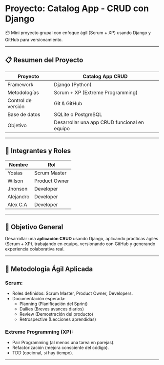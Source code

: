 # Proyecto: Catalog App - CRUD con Django

📦 Mini proyecto grupal con enfoque ágil (Scrum + XP) usando Django y GitHub para versionamiento.

---

## 📋 Resumen del Proyecto

| Proyecto        | Catalog App CRUD                         |
|-----------------|-------------------------------------------|
| Framework       | Django (Python)                           |
| Metodologías    | Scrum + XP (Extreme Programming)          |
| Control de versión | Git & GitHub                         |
| Base de datos   | SQLite o PostgreSQL                      |
| Objetivo        | Desarrollar una app CRUD funcional en equipo |

---

## 👥 Integrantes y Roles

| Nombre      | Rol              |
|-------------|------------------|
| Yosias      | Scrum Master     |
| Wilson      | Product Owner    |
| Jhonson     | Developer        |
| Alejandro   | Developer        |
| Alex C.A    | Developer        |

---

## 🎯 Objetivo General

Desarrollar una **aplicación CRUD** usando Django, aplicando prácticas ágiles (Scrum + XP), trabajando en equipo, versionando con GitHub y generando experiencia colaborativa real.

---

## 🔄 Metodología Ágil Aplicada

### Scrum:
- Roles definidos: Scrum Master, Product Owner, Developers.
- Documentación esperada:
  - Planning (Planificación del Sprint)
  - Dailies (Breves avances diarios)
  - Review (Demostración del producto)
  - Retrospective (Lecciones aprendidas)

### Extreme Programming (XP):
- Pair Programming (al menos una tarea en parejas).
- Refactorización (mejora consciente del código).
- TDD (opcional, si hay tiempo).

---
